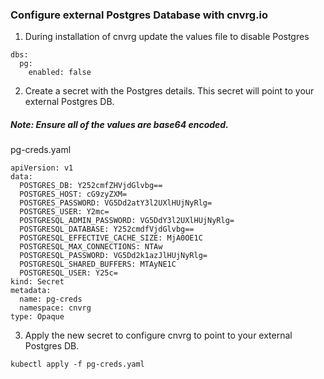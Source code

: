 ### Configure external Postgres Database with cnvrg.io
1. During installation of cnvrg update the values file to disable Postgres
```
dbs:
  pg:
    enabled: false
```
2. Create a secret with the Postgres details. This secret will point to your external Postgres DB.
##### Note: Ensure all of the values are base64 encoded.
pg-creds.yaml
```
apiVersion: v1
data:
  POSTGRES_DB: Y252cmfZHVjdGlvbg==
  POSTGRES_HOST: cG9zyZXM=
  POSTGRES_PASSWORD: VG5Dd2atY3l2UXlHUjNyRlg=
  POSTGRES_USER: Y2mc=
  POSTGRESQL_ADMIN_PASSWORD: VG5DdY3l2UXlHUjNyRlg=
  POSTGRESQL_DATABASE: Y252cmdfVjdGlvbg==
  POSTGRESQL_EFFECTIVE_CACHE_SIZE: MjA0OE1C
  POSTGRESQL_MAX_CONNECTIONS: NTAw
  POSTGRESQL_PASSWORD: VG5Dd2k1azJlHUjNyRlg=
  POSTGRESQL_SHARED_BUFFERS: MTAyNE1C
  POSTGRESQL_USER: Y25c=
kind: Secret
metadata:
  name: pg-creds
  namespace: cnvrg
type: Opaque
```
3. Apply the new secret to configure cnvrg to point to your external Postgres DB.
```
kubectl apply -f pg-creds.yaml
```
